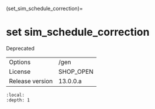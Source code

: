 (set_sim_schedule_correction)=
# set sim_schedule_correction
Deprecated

|   |   |
|---|---|
|Options|/gen|
|License|SHOP_OPEN|
|Release version|13.0.0.a|

```{contents}
:local:
:depth: 1
```





